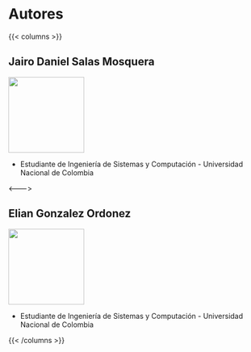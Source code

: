# Autores

{{< columns >}}
## Jairo Daniel Salas Mosquera
<img src="/VisualComputing/sketches/t1/jo2.svg" alt="" style="width:150px; text-align:center;"/>

- Estudiante de Ingeniería de Sistemas y Computación - Universidad Nacional de Colombia

<--->

## Elian Gonzalez Ordonez

<img src="/VisualComputing/sketches/t1/jo.svg" alt="" style="width:150px;"/>

- Estudiante de Ingeniería de Sistemas y Computación - Universidad Nacional de Colombia

{{< /columns >}}
